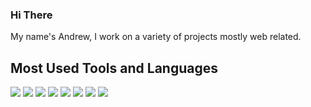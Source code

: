 ### Hi There 

My name's Andrew, I work on a variety of projects mostly web related.

## Most Used Tools and Languages
![](https://img.shields.io/badge/OS-Linux-informational?style=flat&logo=linux&logoColor=white&color=8fb229)
![](https://img.shields.io/badge/Code-Java-informational?style=flat&logo=spring&logoColor=white&color=8fb229)
![](https://img.shields.io/badge/Code-Python-informational?style=flat&logo=python&logoColor=white&color=8fb229)
![](https://img.shields.io/badge/Code-React-informational?style=flat&logo=react&logoColor=white&color=8fb229)
![](https://img.shields.io/badge/Code-Javascript-informational?style=flat&logo=javascript&logoColor=white&color=8fb229)
![](https://img.shields.io/badge/Editor-VSCode-informational?style=flat&logo=visualstudiocode&logoColor=white&color=8fb229)
![](https://img.shields.io/badge/Shell-Bash-informational?style=flat&logo=gnubash&logoColor=white&color=8fb229)
![](https://img.shields.io/badge/Cloud-AWS-informational?style=flat&logo=amazonaws&logoColor=white&color=8fb229)


<!--
**AndrewLao/AndrewLao** is a ✨ _special_ ✨ repository because its `README.md` (this file) appears on your GitHub profile.

Here are some ideas to get you started:

- 🔭 I’m currently working on ...
- 🌱 I’m currently learning ...
- 👯 I’m looking to collaborate on ...
- 🤔 I’m looking for help with ...
- 💬 Ask me about ...
- 📫 How to reach me: ...
- 😄 Pronouns: ...
- ⚡ Fun fact: ...
-->
